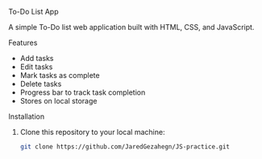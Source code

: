 To-Do List App

A simple To-Do list web application built with HTML, CSS, and JavaScript.

  Features
- Add tasks
- Edit tasks
- Mark tasks as complete
- Delete tasks
- Progress bar to track task completion
- Stores on local storage

Installation

1. Clone this repository to your local machine:
   ```bash
   git clone https://github.com/JaredGezahegn/JS-practice.git
